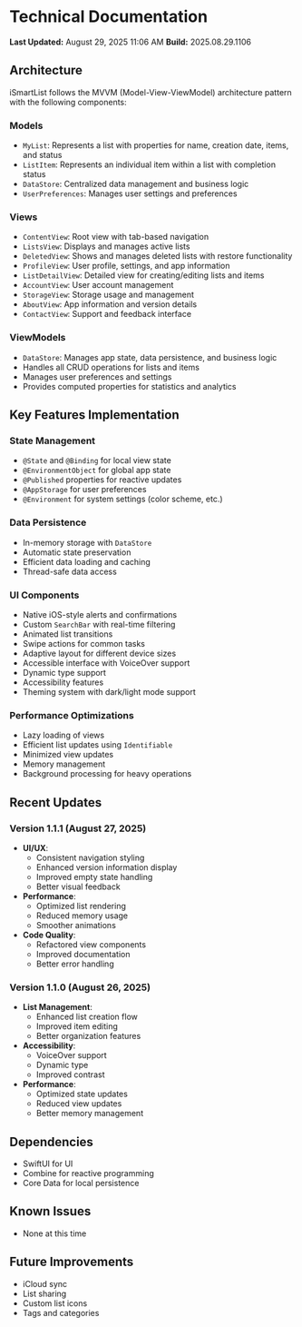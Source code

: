 # Technical Documentation

**Last Updated:** August 29, 2025 11:06 AM
**Build:** 2025.08.29.1106

## Architecture

iSmartList follows the MVVM (Model-View-ViewModel) architecture pattern with the following components:

### Models
- `MyList`: Represents a list with properties for name, creation date, items, and status
- `ListItem`: Represents an individual item within a list with completion status
- `DataStore`: Centralized data management and business logic
- `UserPreferences`: Manages user settings and preferences

### Views
- `ContentView`: Root view with tab-based navigation
- `ListsView`: Displays and manages active lists
- `DeletedView`: Shows and manages deleted lists with restore functionality
- `ProfileView`: User profile, settings, and app information
- `ListDetailView`: Detailed view for creating/editing lists and items
- `AccountView`: User account management
- `StorageView`: Storage usage and management
- `AboutView`: App information and version details
- `ContactView`: Support and feedback interface

### ViewModels
- `DataStore`: Manages app state, data persistence, and business logic
- Handles all CRUD operations for lists and items
- Manages user preferences and settings
- Provides computed properties for statistics and analytics

## Key Features Implementation

### State Management
- `@State` and `@Binding` for local view state
- `@EnvironmentObject` for global app state
- `@Published` properties for reactive updates
- `@AppStorage` for user preferences
- `@Environment` for system settings (color scheme, etc.)

### Data Persistence
- In-memory storage with `DataStore`
- Automatic state preservation
- Efficient data loading and caching
- Thread-safe data access

### UI Components
- Native iOS-style alerts and confirmations
- Custom `SearchBar` with real-time filtering
- Animated list transitions
- Swipe actions for common tasks
- Adaptive layout for different device sizes
- Accessible interface with VoiceOver support
- Dynamic type support
- Accessibility features
- Theming system with dark/light mode support

### Performance Optimizations
- Lazy loading of views
- Efficient list updates using `Identifiable`
- Minimized view updates
- Memory management
- Background processing for heavy operations

## Recent Updates

### Version 1.1.1 (August 27, 2025)
- **UI/UX**:
  - Consistent navigation styling
  - Enhanced version information display
  - Improved empty state handling
  - Better visual feedback
- **Performance**:
  - Optimized list rendering
  - Reduced memory usage
  - Smoother animations
- **Code Quality**:
  - Refactored view components
  - Improved documentation
  - Better error handling

### Version 1.1.0 (August 26, 2025)
- **List Management**:
  - Enhanced list creation flow
  - Improved item editing
  - Better organization features
- **Accessibility**:
  - VoiceOver support
  - Dynamic type
  - Improved contrast
- **Performance**:
  - Optimized state updates
  - Reduced view updates
  - Better memory management

## Dependencies
- SwiftUI for UI
- Combine for reactive programming
- Core Data for local persistence

## Known Issues
- None at this time

## Future Improvements
- iCloud sync
- List sharing
- Custom list icons
- Tags and categories
